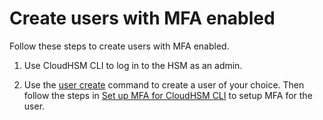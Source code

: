 # Create users with MFA enabled<a name="create-mfa-users-cloudhsm-cli"></a>

Follow these steps to create users with MFA enabled\. 

1. Use CloudHSM CLI to log in to the HSM as an admin\.

1. Use the [user create](cloudhsm_cli-user-create.md) command to create a user of your choice\. Then follow the steps in [Set up MFA for CloudHSM CLI](set-up-mfa-for-cloudhsm-cli.md) to setup MFA for the user\.
